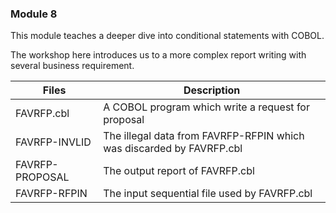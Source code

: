 ### Module 8

This module teaches a deeper dive into conditional statements with COBOL.

The workshop here introduces us to a more complex report writing with several business requirement.

| Files         | Description   |
| ------------- | ------------- |
| FAVRFP.cbl   | A COBOL program which write a request for proposal |
| FAVRFP-INVLID | The illegal data from FAVRFP-RFPIN which was discarded by FAVRFP.cbl |
| FAVRFP-PROPOSAL | The output report of FAVRFP.cbl |
| FAVRFP-RFPIN | The input sequential file used by FAVRFP.cbl |